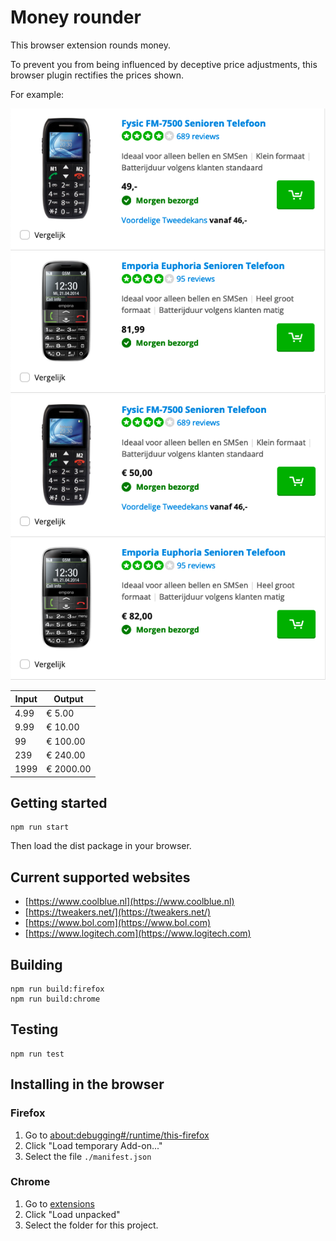 # Money rounder

This browser extension rounds money.

To prevent you from being influenced by deceptive price adjustments, this browser plugin rectifies the prices shown.

For example:

![before](before.png)
![after](after.png)

| Input | Output    |
|-------|-----------|
| 4.99  | € 5.00    |
| 9.99  | € 10.00   |
| 99    | € 100.00  |
| 239   | € 240.00  |
| 1999  | € 2000.00 |

## Getting started

```shell
npm run start
```

Then load the dist package in your browser.

## Current supported websites

- [https://www.coolblue.nl](https://www.coolblue.nl)
- [https://tweakers.net/](https://tweakers.net/)
- [https://www.bol.com](https://www.bol.com)
- [https://www.logitech.com](https://www.logitech.com)

## Building

```shell
npm run build:firefox
npm run build:chrome
```

## Testing

```shell
npm run test
```

## Installing in the browser

### Firefox

1. Go to [about:debugging#/runtime/this-firefox](about:debugging#/runtime/this-firefox)
2. Click "Load temporary Add-on..."
3. Select the file `./manifest.json`

### Chrome

1. Go to [extensions](chrome://extensions/)
2. Click "Load unpacked"
3. Select the folder for this project.
